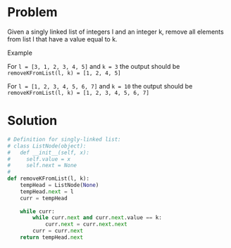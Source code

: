 # Problem
Given a singly linked list of integers l and an integer k, remove all elements from list l that have a value equal to k.

Example

For `l = [3, 1, 2, 3, 4, 5]` and `k = 3` the output should be `removeKFromList(l, k) = [1, 2, 4, 5]`

For `l = [1, 2, 3, 4, 5, 6, 7]` and `k = 10` the output should be `removeKFromList(l, k) = [1, 2, 3, 4, 5, 6, 7]`

# Solution
```python
# Definition for singly-linked list:
# class ListNode(object):
#   def __init__(self, x):
#     self.value = x
#     self.next = None
#
def removeKFromList(l, k):
    tempHead = ListNode(None)
    tempHead.next = l
    curr = tempHead
    
    while curr:
        while curr.next and curr.next.value == k:
            curr.next = curr.next.next
        curr = curr.next
    return tempHead.next
```
